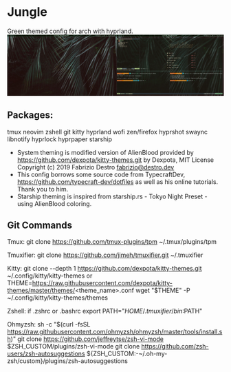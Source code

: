 # Jungle
Green themed config for arch with hyprland.
![Picture of desktop with configuration.](examples/twinmonitors.png)

## Packages:
tmux
neovim
zshell
git
kitty
hyprland
wofi
zen/firefox
hyprshot
swaync
libnotify
hyprlock
hyprpaper
starship

- System theming is modified version of AlienBlood provided by https://github.com/dexpota/kitty-themes.git by Dexpota, MIT License Copyright (c) 2019 Fabrizio Destro fabrizio@destro.dev
- This config borrows some source code from TypecraftDev, https://github.com/typecraft-dev/dotfiles as well as his online tutorials. Thank you to him.
- Starship theming is inspired from starship.rs - Tokyo Night Preset - using AlienBlood coloring.

## Git Commands
Tmux:
git clone https://github.com/tmux-plugins/tpm ~/.tmux/plugins/tpm

Tmuxifier:
git clone https://github.com/jimeh/tmuxifier.git ~/.tmuxifier

Kitty:
git clone --depth 1 https://github.com/dexpota/kitty-themes.git ~/.config/kitty/kitty-themes
or
THEME=https://raw.githubusercontent.com/dexpota/kitty-themes/master/themes/<theme_name>.conf
wget "$THEME" -P ~/.config/kitty/kitty-themes/themes

Zshell:
if .zshrc or .bashrc
export PATH="$HOME/.tmuxifier/bin:$PATH"

Ohmyzsh:
sh -c "$(curl -fsSL https://raw.githubusercontent.com/ohmyzsh/ohmyzsh/master/tools/install.sh)"
git clone https://github.com/jeffreytse/zsh-vi-mode \
  $ZSH_CUSTOM/plugins/zsh-vi-mode
git clone https://github.com/zsh-users/zsh-autosuggestions ${ZSH_CUSTOM:-~/.oh-my-zsh/custom}/plugins/zsh-autosuggestions
